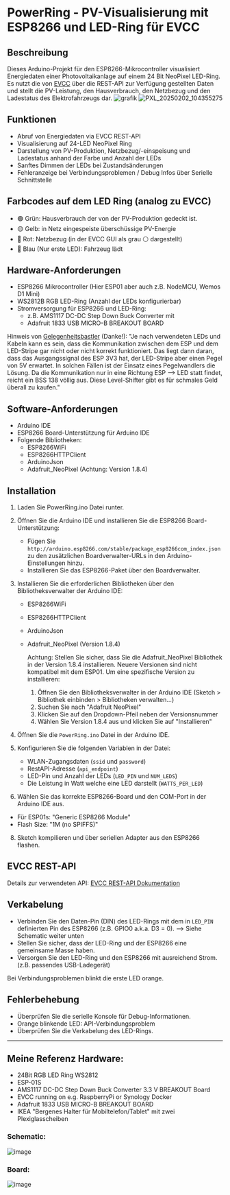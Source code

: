 # PowerRing - PV-Visualisierung mit ESP8266 und LED-Ring für EVCC

## Beschreibung

Dieses Arduino-Projekt für den ESP8266-Mikrocontroller visualisiert Energiedaten einer Photovoltaikanlage auf einem 24 Bit NeoPixel LED-Ring. Es nutzt die von [EVCC](https://github.com/evcc-io/evcc) über die REST-API zur Verfügung gestellten Daten und stellt die PV-Leistung, den Hausverbrauch, den Netzbezug und den Ladestatus des Elektrofahrzeugs dar.
![grafik](https://github.com/user-attachments/assets/8217c266-0f09-45db-93c6-3c3f7e4cac4d)
![PXL_20250202_104355275](https://github.com/user-attachments/assets/f247cdca-fc6e-4127-9a42-6a3cc9124ebd)


## Funktionen

- Abruf von Energiedaten via EVCC REST-API
- Visualisierung auf 24-LED NeoPixel Ring
- Darstellung von PV-Produktion, Netzbezug/-einspeisung und Ladestatus anhand der Farbe und Anzahl der LEDs
- Sanftes Dimmen der LEDs bei Zustandsänderungen
- Fehleranzeige bei Verbindungsproblemen / Debug Infos über Serielle Schnittstelle

## Farbcodes auf dem LED Ring (analog zu EVCC)

- 🟢 Grün: Hausverbrauch der von der PV-Produktion gedeckt ist.
- 🟡 Gelb: in Netz eingespeiste überschüssige PV-Energie 
- 🔴 Rot: Netzbezug (in der EVCC GUI als grau ⚪ dargestellt)
- 🔵 Blau (Nur erste LED): Fahrzeug lädt

## Hardware-Anforderungen

- ESP8266 Mikrocontroller (Hier ESP01 aber auch z.B. NodeMCU, Wemos D1 Mini)
- WS2812B RGB LED-Ring (Anzahl der LEDs konfigurierbar)
- Stromversorgung für ESP8266 und LED-Ring:
  - z.B. AMS1117 DC-DC Step Down Buck Converter mit
  - Adafruit 1833 USB MICRO-B BREAKOUT BOARD

Hinweis von [Gelegenheitsbastler](https://github.com/Gelegenheitsbastler) (Danke!):
"Je nach verwendeten LEDs und Kabeln kann es sein, dass die Kommunikation zwischen dem ESP und dem LED-Stripe gar nicht oder nicht korrekt funktioniert. Das liegt dann daran, dass das Ausgangssignal des ESP 3V3 hat, der LED-Stripe aber einen Pegel von 5V erwartet. In solchen Fällen ist der Einsatz eines Pegelwandlers die Lösung. Da die Kommunikation nur in eine Richtung ESP --> LED statt findet, reicht ein BSS 138 völlig aus. Diese Level-Shifter gibt es für schmales Geld überall zu kaufen."

## Software-Anforderungen

- Arduino IDE
- ESP8266 Board-Unterstützung für Arduino IDE
- Folgende Bibliotheken:
  - ESP8266WiFi
  - ESP8266HTTPClient
  - ArduinoJson
  - Adafruit_NeoPixel (Achtung: Version 1.8.4)

## Installation

1. Laden Sie PowerRing.ino Datei runter.

2. Öffnen Sie die Arduino IDE und installieren Sie die ESP8266 Board-Unterstützung:
   - Fügen Sie `http://arduino.esp8266.com/stable/package_esp8266com_index.json` zu den zusätzlichen Boardverwalter-URLs in den Arduino-Einstellungen hinzu.
   - Installieren Sie das ESP8266-Paket über den Boardverwalter.

3. Installieren Sie die erforderlichen Bibliotheken über den Bibliotheksverwalter der Arduino IDE:
   - ESP8266WiFi
   - ESP8266HTTPClient
   - ArduinoJson
   - Adafruit_NeoPixel (Version 1.8.4)

      Achtung: Stellen Sie sicher, dass Sie die Adafruit_NeoPixel Bibliothek in der Version 1.8.4 installieren. Neuere Versionen sind nicht kompatibel mit dem ESP01. Um eine spezifische Version zu installieren:

      1. Öffnen Sie den Bibliotheksverwalter in der Arduino IDE (Sketch > Bibliothek einbinden > Bibliotheken verwalten...)
      2. Suchen Sie nach "Adafruit NeoPixel"
      3. Klicken Sie auf den Dropdown-Pfeil neben der Versionsnummer
      4. Wählen Sie Version 1.8.4 aus und klicken Sie auf "Installieren"

4. Öffnen Sie die `PowerRing.ino` Datei in der Arduino IDE.

5. Konfigurieren Sie die folgenden Variablen in der Datei:
   - WLAN-Zugangsdaten (`ssid` und `password`)
   - RestAPI-Adresse (`api_endpoint`)
   - LED-Pin und Anzahl der LEDs (`LED_PIN` und `NUM_LEDS`)
   - Die Leistung in Watt welche eine LED darstellt (`WATTS_PER_LED`)

6. Wählen Sie das korrekte ESP8266-Board und den COM-Port in der Arduino IDE aus.
  - Für ESP01s: "Generic ESP8266 Module"
  - Flash Size: "1M (no SPIFFS)" 

8. Sketch kompilieren und über seriellen Adapter aus den ESP8266 flashen.

## EVCC REST-API
Details zur verwendeten API: [EVCC REST-API Dokumentation](https://docs.evcc.io/docs/integrations/rest-api)

## Verkabelung

- Verbinden Sie den Daten-Pin (DIN) des LED-Rings mit dem in `LED_PIN` definierten Pin des ESP8266 (z.B. GPIO0 a.k.a. D3 = 0). --> Siehe Schematic weiter unten
- Stellen Sie sicher, dass der LED-Ring und der ESP8266 eine gemeinsame Masse haben.
- Versorgen Sie den LED-Ring und den ESP8266 mit ausreichend Strom. (z.B. passendes USB-Ladegerät)

Bei Verbindungsproblemen blinkt die erste LED orange.

## Fehlerbehebung

- Überprüfen Sie die serielle Konsole für Debug-Informationen.
- Orange blinkende LED: API-Verbindungsproblem
- Überprüfen Sie die Verkabelung des LED-Rings.

***

## Meine Referenz Hardware:

- 24Bit RGB LED Ring WS2812
- ESP-01S
- AMS1117 DC-DC Step Down Buck Converter 3.3 V BREAKOUT Board
- EVCC running on e.g. RaspberryPi or Synology Docker
- Adafruit 1833 USB MICRO-B BREAKOUT BOARD
- IKEA "Bergenes Halter für Mobiltelefon/Tablet" mit zwei Plexiglasscheiben

### Schematic:

![image](https://github.com/maschiach/evcc_power_ring/assets/57842368/c3c2fa3b-7bf5-470b-b107-2ba651add660)

### Board:

![image](https://github.com/maschiach/evcc_power_ring/assets/57842368/60877ca7-3e40-4be3-86e5-47ae1d2307df)
